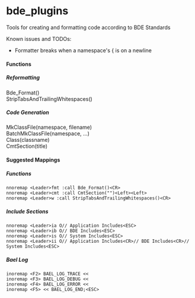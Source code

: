 bde_plugins
===========
Tools for creating and formatting code according to BDE Standards  

Known issues and TODOs:
* Formatter breaks when a namespace's { is on a newline

#### Functions
##### Reformatting  
Bde_Format()  
StripTabsAndTrailingWhitespaces()  

##### Code Generation
MkClassFile(namespace, filename)  
BatchMkClassFile(namespace, ...)  
Class(classname)  
CmtSection(title)  

#### Suggested Mappings
##### Functions
`nnoremap <Leader>fmt :call Bde_Format()<CR>`  
`nnoremap <Leader>cmt :call CmtSection("")<Left><Left>`  
`nnoremap <Leader>w :call StripTabsAndTrailingWhitespaces()<CR>`  
  
##### Include Sections
`nnoremap <Leader>ia O// Application Includes<ESC>`  
`nnoremap <Leader>ib O// BDE Includes<ESC>`  
`nnoremap <Leader>is O// System Includes<ESC>`  
`nnoremap <Leader>ii O// Application Includes<CR>// BDE Includes<CR>// System Includes<ESC>`  
  
##### Bael Log
`inoremap <F2> BAEL_LOG_TRACE << `  
`inoremap <F3> BAEL_LOG_DEBUG << `  
`inoremap <F4> BAEL_LOG_ERROR << `  
`inoremap <F5> << BAEL_LOG_END;<ESC>`  
